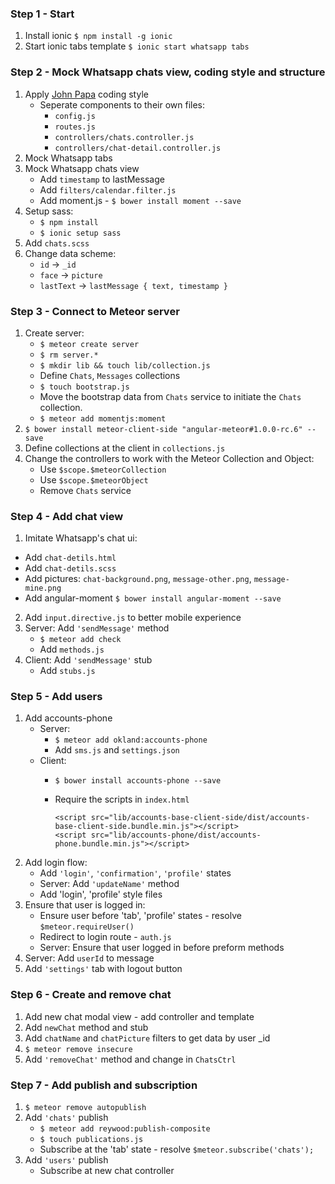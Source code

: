 ### Step 1 - Start

1. Install ionic `$ npm install -g ionic`
2. Start ionic tabs template  `$ ionic start whatsapp tabs`

### Step 2 - Mock Whatsapp chats view, coding style and structure

1. Apply [John Papa](https://github.com/johnpapa/angular-styleguide) coding style 
    - Seperate components to their own files:
        * `config.js`
        * `routes.js`
        * `controllers/chats.controller.js`
        * `controllers/chat-detail.controller.js`
3. Mock Whatsapp tabs
4. Mock Whatsapp chats view
    * Add `timestamp` to lastMessage
    * Add `filters/calendar.filter.js`
    * Add moment.js - `$ bower install moment --save`
5. Setup sass:
    * `$ npm install`
    * `$ ionic setup sass`
6. Add `chats.scss`
7. Change data scheme:
    * `id` -> `_id`
    * `face` -> `picture`
    * `lastText` -> `lastMessage { text, timestamp }`

### Step 3 - Connect to Meteor server

1. Create server:
    * `$ meteor create server`
    * `$ rm server.*`
    * `$ mkdir lib && touch lib/collection.js`
    * Define `Chats`, `Messages` collections
    * `$ touch bootstrap.js`
    * Move the bootstrap data from `Chats` service to initiate the `Chats` collection.
    * `$ meteor add momentjs:moment`
2. `$ bower install meteor-client-side "angular-meteor#1.0.0-rc.6" --save`
3. Define collections at the client in `collections.js`
4. Change the controllers to work with the Meteor Collection and Object:
    * Use `$scope.$meteorCollection`
    * Use `$scope.$meteorObject`
    * Remove `Chats` service

### Step 4 - Add chat view

1. Imitate Whatsapp's chat ui:
 * Add `chat-detils.html`
 * Add `chat-detils.scss`
 * Add pictures: `chat-background.png`, `message-other.png`, `message-mine.png`
 * Add angular-moment `$ bower install angular-moment --save`
2. Add `input.directive.js` to better mobile experience 
3. Server: Add `'sendMessage'` method
    * `$ meteor add check`
    * Add `methods.js`
4. Client: Add `'sendMessage'` stub
    * Add `stubs.js`

### Step 5 - Add users

1. Add accounts-phone 
    * Server: 
        - `$ meteor add okland:accounts-phone`
        - Add `sms.js` and `settings.json`
    * Client:
        - `$ bower install accounts-phone --save`
        - Require the scripts in `index.html` 
        
            ```
            <script src="lib/accounts-base-client-side/dist/accounts-base-client-side.bundle.min.js"></script>
            <script src="lib/accounts-phone/dist/accounts-phone.bundle.min.js"></script>
            ```
2. Add login flow:
    * Add `'login'`, `'confirmation'`, `'profile'` states
    * Server: Add `'updateName'` method 
    * Add 'login', 'profile' style files
3. Ensure that user is logged in:
    * Ensure user before 'tab', 'profile' states - resolve `$meteor.requireUser()`
    * Redirect to login route - `auth.js`
    * Server: Ensure that user logged in before preform methods
4. Server: Add `userId` to message 
5. Add `'settings'` tab with logout button

### Step 6 - Create and remove chat

1. Add new chat modal view - add controller and template
2. Add `newChat` method and stub
3. Add `chatName` and `chatPicture` filters to get data by user _id
4. `$ meteor remove insecure`
5. Add `'removeChat'` method and change in `ChatsCtrl`

### Step 7 - Add publish and subscription

1. `$ meteor remove autopublish`
2. Add `'chats'` publish 
    * `$ meteor add reywood:publish-composite`
    * `$ touch publications.js`
    * Subscribe at the 'tab' state - resolve `$meteor.subscribe('chats');`
3. Add `'users'` publish
    * Subscribe at new chat controller
